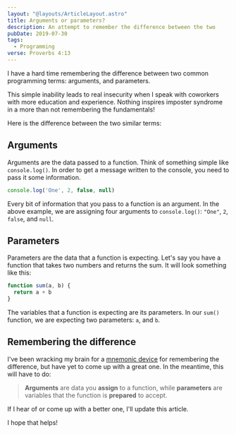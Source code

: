 ```yaml
---
layout: "@layouts/ArticleLayout.astro"
title: Arguments or parameters?
description: An attempt to remember the difference between the two
pubDate: 2019-07-30
tags:
  - Programming
verse: Proverbs 4:13
---
```


I have a hard time remembering the difference between two common programming terms: arguments, and parameters.

This simple inability leads to real insecurity when I speak with coworkers with more education and experience. Nothing inspires imposter syndrome in a more than not remembering the fundamentals!

Here is the difference between the two similar terms:

## Arguments

Arguments are the data passed to a function. Think of something simple like `console.log()`. In order to get a message written to the console, you need to pass it some information.

```js
console.log('One', 2, false, null)
```

Every bit of information that you pass to a function is an argument. In the above example, we are assigning four arguments to `console.log()`: `"One"`, `2`, `false`, and `null`.

## Parameters

Parameters are the data that a function is expecting. Let's say you have a function that takes two numbers and returns the sum. It will look something like this:

```js
function sum(a, b) {
  return a + b
}
```

The variables that a function is expecting are its parameters. In our `sum()` function, we are expecting two parameters: `a`, and `b`.

## Remembering the difference

I've been wracking my brain for a [mnemonic device](https://en.wikipedia.org/wiki/Mnemonic) for remembering the difference, but have yet to come up with a great one. In the meantime, this will have to do:

> **Arguments** are data you **assign** to a function, while **parameters** are variables that the function is **prepared** to accept.

If I hear of or come up with a better one, I'll update this article.

I hope that helps!
